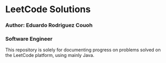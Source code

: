 # LeetCode Solutions

### Author: Eduardo Rodriguez Couoh
### Software Engineer

This repository is solely for documenting progress on problems solved on the LeetCode platform, using mainly Java.
